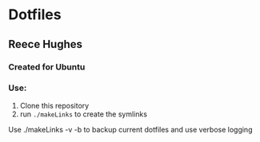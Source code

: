 # Dotfiles
## Reece Hughes

### Created for Ubuntu


### Use:
1. Clone this repository
2. run `./makeLinks` to create the symlinks

Use ./makeLinks -v -b to backup current dotfiles and use verbose logging

